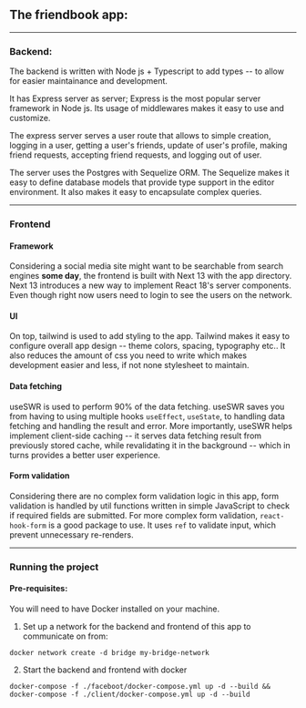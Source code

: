 ## The friendbook app:

<hr>

### Backend:

The backend is written with Node js + Typescript to add types -- to allow for easier maintainance and development.

It has Express server as server; Express is the most popular server framework in Node js. Its usage of middlewares makes it easy to use and customize.

The express server serves a user route that allows to simple creation, logging in a user, getting a user's friends, update of user's profile, making friend requests, accepting friend requests, and logging out of user.

The server uses the Postgres with Sequelize ORM. The Sequelize makes it easy to define database models that provide type support in the editor environment. It also makes it easy to encapsulate complex queries.

<hr>

### Frontend

#### Framework

Considering a social media site might want to be searchable from search engines <b>some day</b>, the frontend is built with Next 13 with the app directory. Next 13 introduces a new way to implement React 18's server components. Even though right now users need to login to see the users on the network.

#### UI

On top, tailwind is used to add styling to the app. Tailwind makes it easy to configure overall app design -- theme colors, spacing, typography etc.. It also reduces the amount of css you need to write which makes development easier and less, if not none stylesheet to maintain.

#### Data fetching

useSWR is used to perform 90% of the data fetching. useSWR saves you from having to using multiple hooks `useEffect`, `useState`, to handling data fetching and handling the result and error. More importantly, useSWR helps implement client-side caching -- it serves data fetching result from previously stored cache, while revalidating it in the background -- which in turns provides a better user experience.

#### Form validation

Considering there are no complex form validation logic in this app, form validation is handled by util functions written in simple JavaScript to check if required fields are submitted. For more complex form validation, `react-hook-form` is a good package to use. It uses `ref` to validate input, which prevent unnecessary re-renders.

<hr>

### Running the project

#### Pre-requisites:

You will need to have Docker installed on your machine.

1. Set up a network for the backend and frontend of this app to communicate on from:

```
docker network create -d bridge my-bridge-network
```

2. Start the backend and frontend with docker

```
docker-compose -f ./faceboot/docker-compose.yml up -d --build && docker-compose -f ./client/docker-compose.yml up -d --build
```
